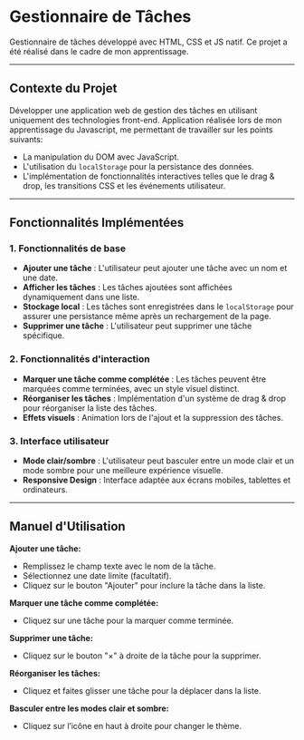 # Gestionnaire de Tâches
Gestionnaire de tâches développé avec HTML, CSS et JS natif.
Ce projet a été réalisé dans le cadre de mon apprentissage.

---

## **Contexte du Projet**
Développer une application web de gestion des tâches en utilisant uniquement des technologies front-end.
Application réalisée lors de mon apprentissage du Javascript, me permettant de travailler sur les points suivants:
- La manipulation du DOM avec JavaScript.
- L'utilisation du `localStorage` pour la persistance des données.
- L'implémentation de fonctionnalités interactives telles que le drag & drop, les transitions CSS et les événements utilisateur.

---

## **Fonctionnalités Implémentées**
### **1. Fonctionnalités de base**
- **Ajouter une tâche** : L'utilisateur peut ajouter une tâche avec un nom et une date.
- **Afficher les tâches** : Les tâches ajoutées sont affichées dynamiquement dans une liste.
- **Stockage local** : Les tâches sont enregistrées dans le `localStorage` pour assurer une persistance même après un rechargement de la page.
- **Supprimer une tâche** : L'utilisateur peut supprimer une tâche spécifique.

### **2. Fonctionnalités d'interaction**
- **Marquer une tâche comme complétée** : Les tâches peuvent être marquées comme terminées, avec un style visuel distinct.
- **Réorganiser les tâches** : Implémentation d'un système de drag & drop pour réorganiser la liste des tâches.
- **Effets visuels** : Animation lors de l'ajout et la suppression des tâches.

### **3. Interface utilisateur**
- **Mode clair/sombre** : L'utilisateur peut basculer entre un mode clair et un mode sombre pour une meilleure expérience visuelle.
- **Responsive Design** : Interface adaptée aux écrans mobiles, tablettes et ordinateurs.

---

## **Manuel d'Utilisation**

**Ajouter une tâche:**
- Remplissez le champ texte avec le nom de la tâche.
- Sélectionnez une date limite (facultatif).
- Cliquez sur le bouton "Ajouter" pour inclure la tâche dans la liste.

**Marquer une tâche comme complétée:**
- Cliquez sur une tâche pour la marquer comme terminée.

**Supprimer une tâche:**
- Cliquez sur le bouton "×" à droite de la tâche pour la supprimer.

**Réorganiser les tâches:**
- Cliquez et faites glisser une tâche pour la déplacer dans la liste.

**Basculer entre les modes clair et sombre:**
- Cliquez sur l’icône en haut à droite pour changer le thème.

